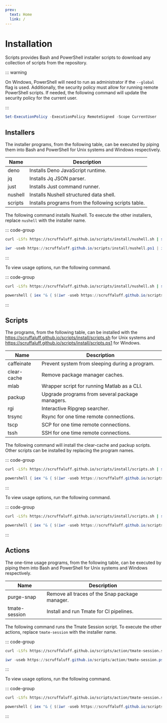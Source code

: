 ```yaml
---
prev:
  text: Home
  link: /
---
```


# Installation

Scripts provides Bash and PowerShell installer scripts to download any
collection of scripts from the repository.

::: warning

On Windows, PowerShell will need to run as administrator if the `--global` flag
is used. Additionally, the security policy must allow for running remote
PowerShell scripts. If needed, the following command will update the security
policy for the current user.

:::

```powershell
Set-ExecutionPolicy -ExecutionPolicy RemoteSigned -Scope CurrentUser
```

## Installers

The installer programs, from the following table, can be executed by piping them
into Bash and PowerShell for Unix systems and Windows respectively.

| Name    | Description                                         |
| ------- | --------------------------------------------------- |
| deno    | Installs Deno JavaScript runtime.                   |
| jq      | Installs Jq JSON parser.                            |
| just    | Installs Just command runner.                       |
| nushell | Installs Nushell structured data shell.             |
| scripts | Installs programs from the following scripts table. |

The following command installs Nushell. To execute the other installers, replace
`nushell` with the installer name.

::: code-group

```sh [Unix]
curl -LSfs https://scruffaluff.github.io/scripts/install/nushell.sh | sh
```

```powershell [Windows]
iwr -useb https://scruffaluff.github.io/scripts/install/nushell.ps1 | iex
```

:::

To view usage options, run the following command.

::: code-group

```sh [Unix]
curl -LSfs https://scruffaluff.github.io/scripts/install/nushell.sh | sh -s -- --help
```

```powershell [Windows]
powershell { iex "& { $(iwr -useb https://scruffaluff.github.io/scripts/install/nushell.ps1) } --help" }
```

:::

## Scripts

The programs, from the following table, can be installed with the
https://scruffaluff.github.io/scripts/install/scripts.sh for Unix systems and
https://scruffaluff.github.io/scripts/install/scripts.ps1 for Windows.

| Name        | Description                                     |
| ----------- | ----------------------------------------------- |
| caffeinate  | Prevent system from sleeping during a program.  |
| clear-cache | Remove package manager caches.                  |
| mlab        | Wrapper script for running Matlab as a CLI.     |
| packup      | Upgrade programs from several package managers. |
| rgi         | Interactive Ripgrep searcher.                   |
| trsync      | Rsync for one time remote connections.          |
| tscp        | SCP for one time remote connections.            |
| tssh        | SSH for one time remote connections.            |

The following command will install the clear-cache and packup scripts. Other
scripts can be installed by replacing the program names.

::: code-group

```sh [Unix]
curl -LSfs https://scruffaluff.github.io/scripts/install/scripts.sh | sh -s -- clear-cache packup
```

```powershell [Windows]
powershell { iex "& { $(iwr -useb https://scruffaluff.github.io/scripts/install/scripts.ps1) } clear-cache packup" }
```

:::

To view usage options, run the following command.

::: code-group

```sh [Unix]
curl -LSfs https://scruffaluff.github.io/scripts/install/scripts.sh | sh -s -- --help
```

```powershell [Windows]
powershell { iex "& { $(iwr -useb https://scruffaluff.github.io/scripts/install/scripts.ps1) } --help" }
```

:::

## Actions

The one-time usage programs, from the following table, can be executed by piping
them into Bash and PowerShell for Unix systems and Windows respectively.

| Name          | Description                                    |
| ------------- | ---------------------------------------------- |
| purge-snap    | Remove all traces of the Snap package manager. |
| tmate-session | Install and run Tmate for CI pipelines.        |

The following command runs the Tmate Session script. To execute the other
actions, replace `tmate-session` with the installer name.

::: code-group

```sh [Unix]
curl -LSfs https://scruffaluff.github.io/scripts/action/tmate-session.sh | sh
```

```powershell [Windows]
iwr -useb https://scruffaluff.github.io/scripts/action/tmate-session.ps1 | iex
```

:::

To view usage options, run the following command.

::: code-group

```sh [Unix]
curl -LSfs https://scruffaluff.github.io/scripts/action/tmate-session.sh | sh -s -- --help
```

```powershell [Windows]
powershell { iex "& { $(iwr -useb https://scruffaluff.github.io/scripts/action/tmate-session.ps1) } --help" }
```

:::
